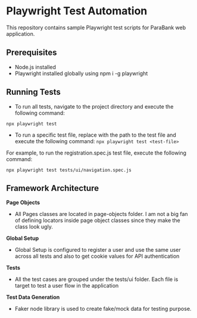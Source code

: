 # Playwright Test Automation

This repository contains sample Playwright test scripts for ParaBank web application.

## Prerequisites

* Node.js installed
* Playwright installed globally using npm i -g playwright

## Running Tests
* To run all tests, navigate to the project directory and execute the following command:
  
`npx playwright test`

* To run a specific test file, replace <test-file> with the path to the test file and execute the following command:
`npx playwright test <test-file>`

For example, to run the registration.spec.js test file, execute the following command:

`npx playwright test tests/ui/navigation.spec.js`

## Framework Architecture

**Page Objects**
* All Pages classes are located in page-objects folder. I am not a big fan of defining locators inside page object classes since they make the class look ugly.

**Global Setup**
* Global Setup is configured to register a user and use the same user across all tests and also to get cookie values for API authentication

**Tests**
* All the test cases are grouped under the tests/ui folder. Each file is target to test a user flow in the application

**Test Data Generation**
* Faker node library is used to create fake/mock data for testing purpose.
